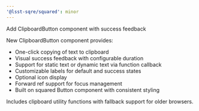 ```yaml
---
'@lsst-sqre/squared': minor
---
```


Add ClipboardButton component with success feedback

New ClipboardButton component provides:

- One-click copying of text to clipboard
- Visual success feedback with configurable duration
- Support for static text or dynamic text via function callback
- Customizable labels for default and success states
- Optional icon display
- Forward ref support for focus management
- Built on squared Button component with consistent styling

Includes clipboard utility functions with fallback support for older browsers.